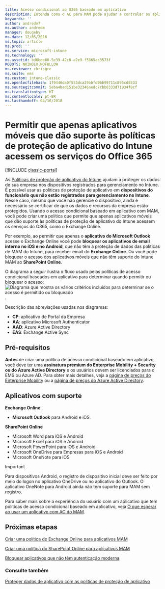 ```yaml
---
title: Acesso condicional ao O365 baseado em aplicativo
description: Entenda como o AC para MAM pode ajudar a controlar os aplicativos que têm acesso aos serviços do O365.
keywords: ''
author: andredm7
ms.author: andredm
manager: dougeby
ms.date: 12/05/2016
ms.topic: article
ms.prod: ''
ms.service: microsoft-intune
ms.technology: ''
ms.assetid: bd6bee60-5e39-42c8-a2e9-f5865ac3573f
ROBOTS: NOINDEX,NOFOLLOW
ms.reviewer: chrisgre
ms.suite: ems
ms.custom: intune-classic
ms.openlocfilehash: 1f9446da0f553dca29bbfd96b99711c895cd8533
ms.sourcegitcommit: 5eba4bad151be32346aedc7cbb0333d71934f8cf
ms.translationtype: HT
ms.contentlocale: pt-BR
ms.lasthandoff: 04/16/2018
---
```

# <a name="allow-only-mobile-apps-that-support-intune-app-protection-policies-to-access-office-365-services"></a>Permitir que apenas aplicativos móveis que dão suporte às políticas de proteção de aplicativo do Intune acessem os serviços do Office 365

[!INCLUDE [classic-portal](../includes/classic-portal.md)]

As [Políticas de proteção de aplicativo do Intune](protect-apps-and-data-with-microsoft-intune.md) ajudam a proteger os dados de sua empresa nos dispositivos registrados para gerenciamento no Intune. É possível usar as políticas de proteção de aplicativo em **dispositivos do funcionário que não estão registrados para gerenciamento no Intune**.  Nesse caso, mesmo que você não gerencie o dispositivo, ainda é necessário se certificar de que os dados e recursos da empresa estão protegidos. Usando o acesso condicional baseado em aplicativo com MAM, você pode criar uma política que permite que apenas aplicativos móveis que dão suporte às políticas de proteção de aplicativo do Intune acessem os serviços do O365, como o Exchange Online.

Por exemplo, ao permitir que apenas o **aplicativo do Microsoft Outlook** acesse o Exchange Online você pode **bloquear os aplicativos de email interno no iOS e no Android**, que não têm a proteção de dados das políticas de MAM do Intune, para receber email do **Exchange Online**. Ou você pode bloquear o acesso dos aplicativos móveis que não têm suporte do Intune MAM ao **SharePoint Online**.

O diagrama a seguir ilustra o fluxo usado pelas políticas de acesso condicional baseados em aplicativo para determinar quando permitir ou bloquear o acesso: ![Diagrama que mostra os vários critérios incluídos para determinar se o acesso é permitido ou bloqueado](../media/mam-ca-decision-flow_simple.png).

Descrição das abreviações usadas nos diagramas:
* **CP**: aplicativo de Portal da Empresa
* **AA**: aplicativo Microsoft Authenticator
* **AAD**: Azure Active Directory
* **EAS**: Exchange Active Sync

## <a name="prerequisites"></a>Pré-requisitos
**Antes** de criar uma política de acesso condicional baseado em aplicativo, você deve ter uma **assinatura premium do Enterprise Mobility + Security ou do Azure Active Directory** e os usuários devem ser licenciados para o EMS ou Azure AD. Para obter mais detalhes, veja a [página de preços do Enterprise Mobility](https://www.microsoft.com/cloud-platform/enterprise-mobility-pricing) ou a [página de preços do Azure Active Directory](https://azure.microsoft.com/pricing/details/active-directory/).


## <a name="supported-apps"></a>Aplicativos com suporte
**Exchange Online**:
* **Microsoft Outlook** para Android e iOS.

**SharePoint Online**
* Microsoft Word para iOS e Android
* Microsoft Excel para iOS e Android
* Microsoft PowerPoint para iOS e Android
* Microsoft OneDrive para Empresas para iOS e Android
* Microsoft OneNote para iOS

>[!IMPORTANT]
>Para dispositivos Android, o registro de dispositivo inicial deve ser feito por meio do logon no aplicativo OneDrive ou no aplicativo do Outlook. O aplicativo OneNote para Android ainda não tem suporte para MAM sem registro.

Para saber mais sobre a experiência do usuário com um aplicativo que tem políticas de acesso condicional baseado em aplicativo, veja [O que esperar ao usar um aplicativo com AC do MAM](use-apps-with-mam-ca.md).


## <a name="next-steps"></a>Próximas etapas
[Criar uma política do Exchange Online para aplicativos MAM](mam-ca-for-exchange-online.md)

[Criar uma política do SharePoint Online para aplicativos MAM](mam-ca-for-sharepoint-online.md)

[Bloquear aplicativos que não têm autenticação moderna](block-apps-with-no-modern-authentication.md)

### <a name="see-also"></a>Consulte também

[Proteger dados de aplicativo com as políticas de proteção de aplicativo](protect-app-data-using-mobile-app-management-policies-with-microsoft-intune.md)
